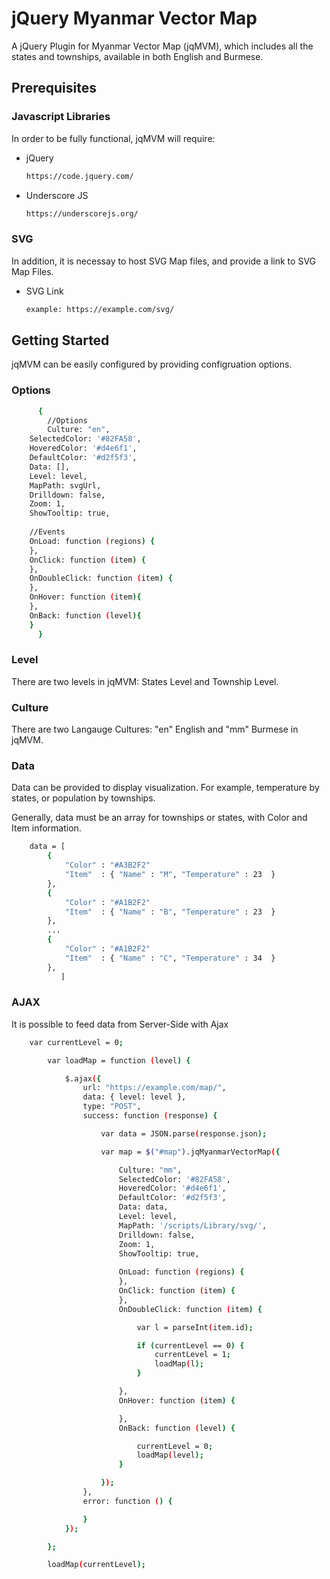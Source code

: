 # jQuery Myanmar Vector Map

A jQuery Plugin for Myanmar Vector Map (jqMVM), which includes all the states and townships, available in both English and Burmese.


## Prerequisites

### Javascript Libraries

In order to be fully functional, jqMVM will require:

* jQuery
  ```sh
  https://code.jquery.com/
  ```
  
* Underscore JS
  ```sh
  https://underscorejs.org/
  ```
  
### SVG

In addition, it is necessay to host SVG Map files, and provide a link to SVG Map Files.

* SVG Link
  ```sh
  example: https://example.com/svg/
  ```
  
## Getting Started

jqMVM can be easily configured by providing configruation options.


### Options

```sh
      {
        //Options
        Culture: "en",   
	SelectedColor: '#82FA58',
	HoveredColor: '#d4e6f1',
	DefaultColor: '#d2f5f3',
	Data: [],
	Level: level,
	MapPath: svgUrl,
	Drilldown: false,
	Zoom: 1,
	ShowTooltip: true,
	
	//Events
	OnLoad: function (regions) {
	},
	OnClick: function (item) {
	},
	OnDoubleClick: function (item) {
	},
	OnHover: function (item){
	},
	OnBack: function (level){		
	}
      }
```

### Level

There are two levels in jqMVM: States Level and Township Level.


### Culture

There are two Langauge Cultures: "en" English and "mm" Burmese in jqMVM. 


### Data

Data can be provided to display visualization. For example, temperature by states, or population by townships.

Generally, data must be an array for townships or states, with Color and Item information.

```sh
	data = [
		{
			"Color" : "#A3B2F2"
			"Item"  : { "Name" : "M", "Temperature" : 23  }
		},
		{
			"Color" : "#A1B2F2"
			"Item"  : { "Name" : "B", "Temperature" : 23  }
		},
		...
		{
			"Color" : "#A1B2F2"
			"Item"  : { "Name" : "C", "Temperature" : 34  }
		},
	       ]
```

### AJAX

It is possible to feed data from Server-Side with Ajax

```sh
	var currentLevel = 0;

        var loadMap = function (level) {

            $.ajax({
                url: "https://example.com/map/",
                data: { level: level },
                type: "POST",
                success: function (response) {

                    var data = JSON.parse(response.json);

                    var map = $("#map").jqMyanmarVectorMap({

                        Culture: "mm",
                        SelectedColor: '#82FA58',
                        HoveredColor: '#d4e6f1',
                        DefaultColor: '#d2f5f3',
                        Data: data,
                        Level: level,
                        MapPath: '/scripts/Library/svg/',
                        Drilldown: false,
                        Zoom: 1,
                        ShowTooltip: true,
			
                        OnLoad: function (regions) {
                        },
                        OnClick: function (item) {
                        },
                        OnDoubleClick: function (item) {

                            var l = parseInt(item.id);

                            if (currentLevel == 0) {
                                currentLevel = 1;                                
                                loadMap(l);
                            }

                        },
                        OnHover: function (item) {

                        },
                        OnBack: function (level) {

                            currentLevel = 0;
                            loadMap(level);
                        }

                    });
                },
                error: function () {

                }
            });

        };

        loadMap(currentLevel);
```

